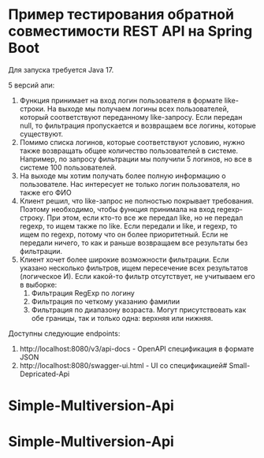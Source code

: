 # Пример тестирования обратной совместимости REST API на Spring Boot

Для запуска требуется Java 17.

5 версий апи:
1. Функция принимает на вход логин пользователя в формате like-строки. На выходе мы получаем логины всех пользователей, который соответствуют переданному like-запросу. Если передан null, то фильтрация пропускается и возвращаем все логины, которые существуют. 
2. Помимо списка логинов, которые соответствуют условию, нужно также возвращать общее количество пользователей в системе. Например, по запросу фильтрации мы получили 5 логинов, но все в системе 100 пользователей.
3. На выходе мы хотим получать более полную информацию о пользователе. Нас интересует не только логин пользователя, но также его ФИО
4. Клиент решил, что like-запрос не полностью покрывает требования. Поэтому необходимо, чтобы функция принимала на вход regexp-строку. При этом, если кто-то все же передал like, но не передал regexp, то ищем также по like. Если передали и like, и regexp, то ищем по regexp, потому что он более приоритетный. Если не передали ничего, то как и раньше возвращаем все результаты без фильтрации.
5. Клиент хочет более широкие возможности фильтрации. Если указано несколько фильтров, ищем пересечение всех результатов (логическое И). Если какой-то фильтр отсутствует, не учитываем его в выборке:
   1. Фильтрация RegExp по логину
   2. Фильтрация по четкому указанию фамилии
   3. Фильтрация по диапазону возраста. Могут присутствовать как обе границы, так и только одна: верхняя или нижняя.

Доступны следующие endpoints:

1. http://localhost:8080/v3/api-docs - OpenAPI спецификация в формате JSON
2. http://localhost:8080/swagger-ui.html - UI со спецификацией# Small-Depricated-Api
# Simple-Multiversion-Api
# Simple-Multiversion-Api
